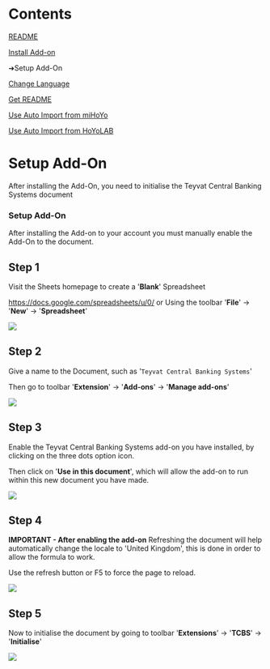 # Contents
[README](/README.md)

[Install Add-on](/docs/INSTALL_ADD_ON.md)

➜Setup Add-On

[Change Language](/docs/INSTALL_ADD_ON.md)

[Get README](/docs/INSTALL_ADD_ON.md)

[Use Auto Import from miHoYo](/docs/USE_AUTO_IMPORT.md)

[Use Auto Import from HoYoLAB](/docs/USE_AUTO_IMPORT_HOYOLAB.md)

#

# Setup Add-On
After installing the Add-On, you need to initialise the Teyvat Central Banking Systems document

### Setup Add-On
After installing the Add-on to your account you must manually enable the Add-On to the document.

## Step 1
Visit the Sheets homepage to create a '**Blank**' Spreadsheet

https://docs.google.com/spreadsheets/u/0/
or
Using the toolbar '**File**' -> '**New**' -> '**Spreadsheet**'

<img src="https://raw.github.com/Yippy/primorina/master/images/setup-add-on/step-1-create-blank-spreadsheets.png?sanitize=true">

## Step 2
Give a name to the Document, such as '```Teyvat Central Banking Systems```'

Then go to toolbar '**Extension**' -> '**Add-ons**' -> '**Manage add-ons**'

<img src="https://raw.github.com/Yippy/primorina/master/images/setup-add-on/step-2-manage-add-on.png?sanitize=true">

## Step 3
Enable the Teyvat Central Banking Systems add-on you have installed, by clicking on the three dots option icon.

Then click on '**Use in this document**', which will allow the add-on to run within this new document you have made.

<img src="https://raw.github.com/Yippy/primorina/master/images/setup-add-on/step-3-enable-add-on.png?sanitize=true">

## Step 4
**IMPORTANT - After enabling the add-on**
Refreshing the document will help automatically change the locale to 'United Kingdom', this is done in order to allow the formula to work.

Use the refresh button or F5 to force the page to reload.

<img src="https://raw.github.com/Yippy/primorina/master/images/setup-add-on/step-4-refresh-page.png?sanitize=true">

## Step 5
Now to initialise the document by going to toolbar '**Extensions**' -> '**TCBS**' -> '**Initialise**'

<img src="https://raw.github.com/Yippy/primorina/master/images/setup-add-on/step-5-initialise-add-on.png?sanitize=true">